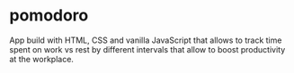 # pomodoro
App build with HTML, CSS and vanilla JavaScript that allows to track
time spent on work vs rest by different intervals that allow to
boost productivity at the workplace.
